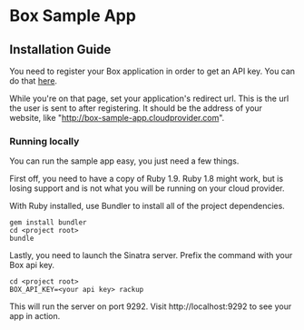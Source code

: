 Box Sample App
==============

Installation Guide
------------------

You need to register your Box application in order to get an API key. You can do that [here](http://www.box.net/developers/services).

While you're on that page, set your application's redirect url. This is the url the user is sent to after registering. It should be the address of your website, like "http://box-sample-app.cloudprovider.com".

### Running locally

You can run the sample app easy, you just need a few things.

First off, you need to have a copy of Ruby 1.9. Ruby 1.8 might work, but is losing support and is not what you will be running on your cloud provider.

With Ruby installed, use Bundler to install all of the project dependencies.

    gem install bundler
    cd <project root>
    bundle

Lastly, you need to launch the Sinatra server. Prefix the command with your Box api key.

    cd <project root>
    BOX_API_KEY=<your api key> rackup

This will run the server on port 9292. Visit http://localhost:9292 to see your app in action.
